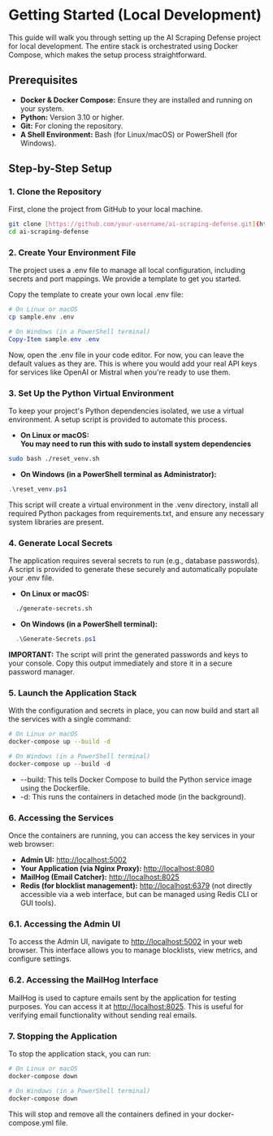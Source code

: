 # **Getting Started (Local Development)**

This guide will walk you through setting up the AI Scraping Defense project for local development. The entire stack is orchestrated using Docker Compose, which makes the setup process straightforward.

## **Prerequisites**

* **Docker & Docker Compose:** Ensure they are installed and running on your system.  
* **Python:** Version 3.10 or higher.  
* **Git:** For cloning the repository.  
* **A Shell Environment:** Bash (for Linux/macOS) or PowerShell (for Windows).

## **Step-by-Step Setup**

### **1. Clone the Repository**

First, clone the project from GitHub to your local machine.

``` bash
git clone [https://github.com/your-username/ai-scraping-defense.git](https://github.com/your-username/ai-scraping-defense.git)  
cd ai-scraping-defense
```

### **2. Create Your Environment File**

The project uses a .env file to manage all local configuration, including secrets and port mappings. We provide a template to get you started.

Copy the template to create your own local .env file:

``` bash
# On Linux or macOS
cp sample.env .env
```

``` PowerShell
# On Windows (in a PowerShell terminal)
Copy-Item sample.env .env
```

Now, open the .env file in your code editor. For now, you can leave the default values as they are. This is where you would add your real API keys for services like OpenAI or Mistral when you're ready to use them.

### **3. Set Up the Python Virtual Environment**

To keep your project's Python dependencies isolated, we use a virtual environment. A setup script is provided to automate this process.

* **On Linux or macOS:**  
  **You may need to run this with sudo to install system dependencies**

```bash
sudo bash ./reset_venv.sh
```

* **On Windows (in a PowerShell terminal as Administrator):**

``` PowerShell
.\reset_venv.ps1
```

This script will create a virtual environment in the .venv directory, install all required Python packages from requirements.txt, and ensure any necessary system libraries are present.

### **4. Generate Local Secrets**

The application requires several secrets to run (e.g., database passwords). A script is provided to generate these securely and automatically populate your .env file.

* **On Linux or macOS:**  

```  bash
  ./generate-secrets.sh
```

* **On Windows (in a PowerShell terminal):**

``` PowerShell
  .\Generate-Secrets.ps1
```

**IMPORTANT:** The script will print the generated passwords and keys to your console. Copy this output immediately and store it in a secure password manager.

### **5. Launch the Application Stack**

With the configuration and secrets in place, you can now build and start all the services with a single command:

``` bash
# On Linux or macOS
docker-compose up --build -d
```

``` PowerShell
# On Windows (in a PowerShell terminal)
docker-compose up --build -d
```

* --build: This tells Docker Compose to build the Python service image using the Dockerfile.  
* -d: This runs the containers in detached mode (in the background).

### **6. Accessing the Services**

Once the containers are running, you can access the key services in your web browser:

* **Admin UI:** [http://localhost:5002](https://www.google.com/search?q=http://localhost:5002)  
* **Your Application (via Nginx Proxy):** [http://localhost:8080](https://www.google.com/search?q=http://localhost:8080)  
* **MailHog (Email Catcher):** [http://localhost:8025](https://www.google.com/search?q=http://localhost:8025)
* **Redis (for blocklist management):** [http://localhost:6379](https://www.google.com/search?q=http://localhost:6379) (not directly accessible via a web interface, but can be managed using Redis CLI or GUI tools).

### **6.1. Accessing the Admin UI**

To access the Admin UI, navigate to [http://localhost:5002](http://localhost:5002) in your web browser. This interface allows you to manage blocklists, view metrics, and configure settings.

### **6.2. Accessing the MailHog Interface**

MailHog is used to capture emails sent by the application for testing purposes. You can access it at [http://localhost:8025](http://localhost:8025). This is useful for verifying email functionality without sending real emails.

### **7. Stopping the Application**

To stop the application stack, you can run:

``` bash
# On Linux or macOS
docker-compose down
```

``` PowerShell
# On Windows (in a PowerShell terminal)
docker-compose down
```

This will stop and remove all the containers defined in your docker-compose.yml file.
